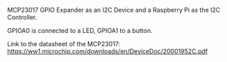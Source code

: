 MCP23017 GPIO Expander as an I2C Device and a Raspberry Pi as the I2C Controller.

GPIOA0 is connected to a LED, GPIOA1 to a button.

Link to the datasheet of the MCP23017:
https://ww1.microchip.com/downloads/en/DeviceDoc/20001952C.pdf